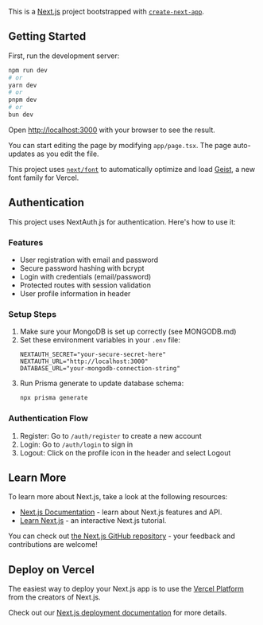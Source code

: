 This is a [Next.js](https://nextjs.org) project bootstrapped with [`create-next-app`](https://nextjs.org/docs/app/api-reference/cli/create-next-app).

## Getting Started

First, run the development server:

```bash
npm run dev
# or
yarn dev
# or
pnpm dev
# or
bun dev
```

Open [http://localhost:3000](http://localhost:3000) with your browser to see the result.

You can start editing the page by modifying `app/page.tsx`. The page auto-updates as you edit the file.

This project uses [`next/font`](https://nextjs.org/docs/app/building-your-application/optimizing/fonts) to automatically optimize and load [Geist](https://vercel.com/font), a new font family for Vercel.

## Authentication

This project uses NextAuth.js for authentication. Here's how to use it:

### Features

- User registration with email and password
- Secure password hashing with bcrypt
- Login with credentials (email/password)
- Protected routes with session validation
- User profile information in header

### Setup Steps

1. Make sure your MongoDB is set up correctly (see MONGODB.md)
2. Set these environment variables in your `.env` file:
   ```
   NEXTAUTH_SECRET="your-secure-secret-here"
   NEXTAUTH_URL="http://localhost:3000"
   DATABASE_URL="your-mongodb-connection-string"
   ```
3. Run Prisma generate to update database schema:
   ```bash
   npx prisma generate
   ```

### Authentication Flow

1. Register: Go to `/auth/register` to create a new account
2. Login: Go to `/auth/login` to sign in
3. Logout: Click on the profile icon in the header and select Logout

## Learn More

To learn more about Next.js, take a look at the following resources:

- [Next.js Documentation](https://nextjs.org/docs) - learn about Next.js features and API.
- [Learn Next.js](https://nextjs.org/learn) - an interactive Next.js tutorial.

You can check out [the Next.js GitHub repository](https://github.com/vercel/next.js) - your feedback and contributions are welcome!

## Deploy on Vercel

The easiest way to deploy your Next.js app is to use the [Vercel Platform](https://vercel.com/new?utm_medium=default-template&filter=next.js&utm_source=create-next-app&utm_campaign=create-next-app-readme) from the creators of Next.js.

Check out our [Next.js deployment documentation](https://nextjs.org/docs/app/building-your-application/deploying) for more details.
